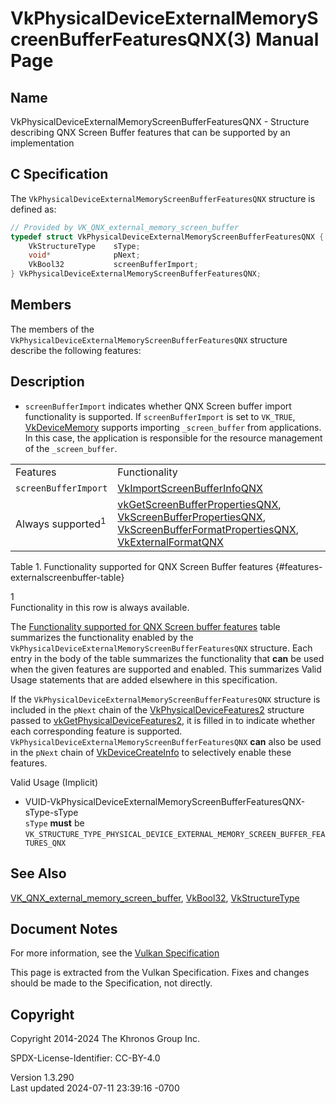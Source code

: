 # VkPhysicalDeviceExternalMemoryScreenBufferFeaturesQNX(3) Manual Page

## Name

VkPhysicalDeviceExternalMemoryScreenBufferFeaturesQNX - Structure
describing QNX Screen Buffer features that can be supported by an
implementation



## <a href="#_c_specification" class="anchor"></a>C Specification

The `VkPhysicalDeviceExternalMemoryScreenBufferFeaturesQNX` structure is
defined as:

``` c
// Provided by VK_QNX_external_memory_screen_buffer
typedef struct VkPhysicalDeviceExternalMemoryScreenBufferFeaturesQNX {
    VkStructureType    sType;
    void*              pNext;
    VkBool32           screenBufferImport;
} VkPhysicalDeviceExternalMemoryScreenBufferFeaturesQNX;
```

## <a href="#_members" class="anchor"></a>Members

The members of the
`VkPhysicalDeviceExternalMemoryScreenBufferFeaturesQNX` structure
describe the following features:

## <a href="#_description" class="anchor"></a>Description

- <span id="features-screenBufferImport"></span> `screenBufferImport`
  indicates whether QNX Screen buffer import functionality is supported.
  If `screenBufferImport` is set to `VK_TRUE`,
  [VkDeviceMemory](https://registry.khronos.org/vulkan/specs/1.3-extensions/man/html/VkDeviceMemory.html) supports importing
  `_screen_buffer` from applications. In this case, the application is
  responsible for the resource management of the `_screen_buffer`.

|  |  |
|----|----|
| Features | Functionality |
| `screenBufferImport` | [VkImportScreenBufferInfoQNX](https://registry.khronos.org/vulkan/specs/1.3-extensions/man/html/VkImportScreenBufferInfoQNX.html) |
| Always supported<sup>1</sup> | [vkGetScreenBufferPropertiesQNX](https://registry.khronos.org/vulkan/specs/1.3-extensions/man/html/vkGetScreenBufferPropertiesQNX.html), [VkScreenBufferPropertiesQNX](https://registry.khronos.org/vulkan/specs/1.3-extensions/man/html/VkScreenBufferPropertiesQNX.html), [VkScreenBufferFormatPropertiesQNX](https://registry.khronos.org/vulkan/specs/1.3-extensions/man/html/VkScreenBufferFormatPropertiesQNX.html), [VkExternalFormatQNX](https://registry.khronos.org/vulkan/specs/1.3-extensions/man/html/VkExternalFormatQNX.html) |

Table 1. Functionality supported for QNX Screen Buffer features
{#features-externalscreenbuffer-table}

1  
Functionality in this row is always available.

The <a
href="https://registry.khronos.org/vulkan/specs/1.3-extensions/html/vkspec.html#features-externalscreenbuffer-table"
target="_blank" rel="noopener">Functionality supported for QNX Screen
buffer features</a> table summarizes the functionality enabled by the
`VkPhysicalDeviceExternalMemoryScreenBufferFeaturesQNX` structure. Each
entry in the body of the table summarizes the functionality that **can**
be used when the given features are supported and enabled. This
summarizes Valid Usage statements that are added elsewhere in this
specification.

If the `VkPhysicalDeviceExternalMemoryScreenBufferFeaturesQNX` structure
is included in the `pNext` chain of the
[VkPhysicalDeviceFeatures2](https://registry.khronos.org/vulkan/specs/1.3-extensions/man/html/VkPhysicalDeviceFeatures2.html) structure
passed to
[vkGetPhysicalDeviceFeatures2](https://registry.khronos.org/vulkan/specs/1.3-extensions/man/html/vkGetPhysicalDeviceFeatures2.html), it is
filled in to indicate whether each corresponding feature is supported.
`VkPhysicalDeviceExternalMemoryScreenBufferFeaturesQNX` **can** also be
used in the `pNext` chain of
[VkDeviceCreateInfo](https://registry.khronos.org/vulkan/specs/1.3-extensions/man/html/VkDeviceCreateInfo.html) to selectively enable
these features.

Valid Usage (Implicit)

- <a
  href="#VUID-VkPhysicalDeviceExternalMemoryScreenBufferFeaturesQNX-sType-sType"
  id="VUID-VkPhysicalDeviceExternalMemoryScreenBufferFeaturesQNX-sType-sType"></a>
  VUID-VkPhysicalDeviceExternalMemoryScreenBufferFeaturesQNX-sType-sType  
  `sType` **must** be
  `VK_STRUCTURE_TYPE_PHYSICAL_DEVICE_EXTERNAL_MEMORY_SCREEN_BUFFER_FEATURES_QNX`

## <a href="#_see_also" class="anchor"></a>See Also

[VK_QNX_external_memory_screen_buffer](https://registry.khronos.org/vulkan/specs/1.3-extensions/man/html/VK_QNX_external_memory_screen_buffer.html),
[VkBool32](https://registry.khronos.org/vulkan/specs/1.3-extensions/man/html/VkBool32.html), [VkStructureType](https://registry.khronos.org/vulkan/specs/1.3-extensions/man/html/VkStructureType.html)

## <a href="#_document_notes" class="anchor"></a>Document Notes

For more information, see the <a
href="https://registry.khronos.org/vulkan/specs/1.3-extensions/html/vkspec.html#VkPhysicalDeviceExternalMemoryScreenBufferFeaturesQNX"
target="_blank" rel="noopener">Vulkan Specification</a>

This page is extracted from the Vulkan Specification. Fixes and changes
should be made to the Specification, not directly.

## <a href="#_copyright" class="anchor"></a>Copyright

Copyright 2014-2024 The Khronos Group Inc.

SPDX-License-Identifier: CC-BY-4.0

Version 1.3.290  
Last updated 2024-07-11 23:39:16 -0700

